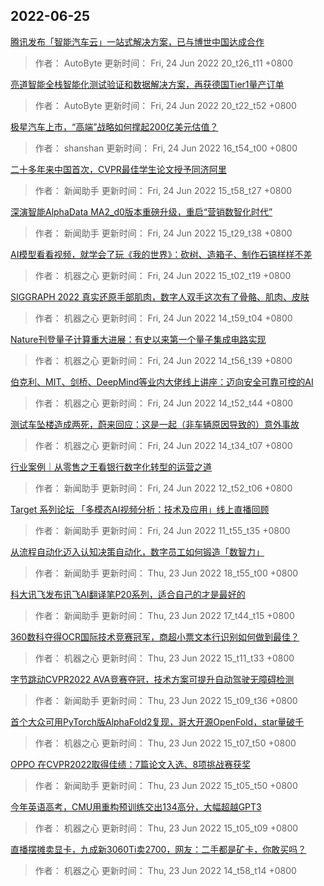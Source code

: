 
## 2022-06-25

 [腾讯发布「智能汽车云」一站式解决方案，已与博世中国达成合作](https://www.jiqizhixin.com/articles/2022-06-24-13)

> 作者： AutoByte  更新时间： Fri, 24 Jun 2022 20_t26_t11 +0800

 [亮道智能全栈智能化测试验证和数据解决方案，再获德国Tier1量产订单](https://www.jiqizhixin.com/articles/2022-06-24-12)

> 作者： AutoByte  更新时间： Fri, 24 Jun 2022 20_t22_t52 +0800

 [极星汽车上市，“高端”战略如何撑起200亿美元估值？](https://www.jiqizhixin.com/articles/2022-06-24-11)

> 作者： shanshan  更新时间： Fri, 24 Jun 2022 16_t54_t00 +0800

 [二十多年来中国首次，CVPR最佳学生论文授予同济阿里](https://www.jiqizhixin.com/articles/2022-06-24-10)

> 作者： 新闻助手  更新时间： Fri, 24 Jun 2022 15_t58_t27 +0800

 [深演智能AlphaData MA2_d0版本重磅升级，重启“营销数智化时代”](https://www.jiqizhixin.com/articles/2022-06-24-9)

> 作者： 新闻助手  更新时间： Fri, 24 Jun 2022 15_t29_t38 +0800

 [AI模型看看视频，就学会了玩《我的世界》：砍树、造箱子、制作石镐样样不差](https://www.jiqizhixin.com/articles/2022-06-24-8)

> 作者： 机器之心  更新时间： Fri, 24 Jun 2022 15_t02_t19 +0800

 [SIGGRAPH 2022   真实还原手部肌肉，数字人双手这次有了骨骼、肌肉、皮肤](https://www.jiqizhixin.com/articles/2022-06-24-7)

> 作者： 机器之心  更新时间： Fri, 24 Jun 2022 14_t59_t04 +0800

 [Nature刊登量子计算重大进展：有史以来第一个量子集成电路实现](https://www.jiqizhixin.com/articles/2022-06-24-6)

> 作者： 机器之心  更新时间： Fri, 24 Jun 2022 14_t56_t39 +0800

 [伯克利、MIT、剑桥、DeepMind等业内大佬线上讲座：迈向安全可靠可控的AI](https://www.jiqizhixin.com/articles/2022-06-24-5)

> 作者： 机器之心  更新时间： Fri, 24 Jun 2022 14_t52_t44 +0800

 [测试车坠楼造成两死，蔚来回应：这是一起（非车辆原因导致的）意外事故](https://www.jiqizhixin.com/articles/2022-06-24-4)

> 作者： 机器之心  更新时间： Fri, 24 Jun 2022 14_t34_t07 +0800

 [行业案例｜从零售之王看银行数字化转型的运营之道](https://www.jiqizhixin.com/articles/2022-06-24-3)

> 作者： 新闻助手  更新时间： Fri, 24 Jun 2022 12_t52_t06 +0800

 [Target 系列论坛   「多模态AI视频分析：技术及应用」线上直播回顾](https://www.jiqizhixin.com/articles/2022-06-24-2)

> 作者： 新闻助手  更新时间： Fri, 24 Jun 2022 11_t55_t35 +0800

 [从流程自动化迈入认知决策自动化，数字员工如何锻造「数智力」](https://www.jiqizhixin.com/articles/2022-06-23-18)

> 作者： 新闻助手  更新时间： Thu, 23 Jun 2022 18_t55_t00 +0800

 [科大讯飞发布讯飞AI翻译笔P20系列，适合自己的才是最好的](https://www.jiqizhixin.com/articles/2022-06-23-16)

> 作者： 新闻助手  更新时间： Thu, 23 Jun 2022 17_t44_t15 +0800

 [360数科夺得OCR国际技术竞赛冠军，商超小票文本行识别如何做到最佳？](https://www.jiqizhixin.com/articles/2022-06-23-15)

> 作者： 机器之心  更新时间： Thu, 23 Jun 2022 15_t11_t33 +0800

 [字节跳动CVPR2022 AVA竞赛夺冠，技术方案可提升自动驾驶无障碍检测](https://www.jiqizhixin.com/articles/2022-06-23-14)

> 作者： 新闻助手  更新时间： Thu, 23 Jun 2022 15_t09_t36 +0800

 [首个大众可用PyTorch版AlphaFold2复现，哥大开源OpenFold，star量破千](https://www.jiqizhixin.com/articles/2022-06-23-13)

> 作者： 机器之心  更新时间： Thu, 23 Jun 2022 15_t07_t50 +0800

 [OPPO 在CVPR2022取得佳绩：7篇论文入选、8项挑战赛获奖](https://www.jiqizhixin.com/articles/2022-06-23-12)

> 作者： 新闻助手  更新时间： Thu, 23 Jun 2022 15_t05_t50 +0800

 [今年英语高考，CMU用重构预训练交出134高分，大幅超越GPT3](https://www.jiqizhixin.com/articles/2022-06-23-11)

> 作者： 机器之心  更新时间： Thu, 23 Jun 2022 15_t05_t09 +0800

 [直播摆摊卖显卡，九成新3060Ti卖2700，网友：二手都是矿卡，你敢买吗？](https://www.jiqizhixin.com/articles/2022-06-23-10)

> 作者： 机器之心  更新时间： Thu, 23 Jun 2022 14_t58_t14 +0800

